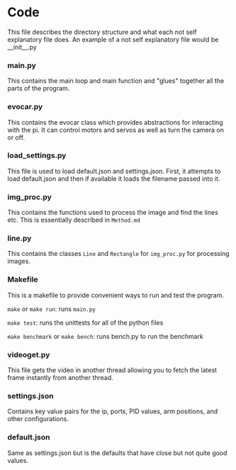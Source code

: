 # Code 

This file describes the directory structure and what each not self explanatory file does. An example of a not self explanatory file would be \_\_init\_\_.py

### main.py
This contains the main loop and main function and "glues" together all the parts of the program.

### evocar.py
This contains the evocar class which provides abstractions for interacting with the pi. It can control motors and servos as well as turn the camera on or off.


### load\_settings.py
This file is used to load default.json and settings.json. First, it attempts to load default.json and then if available it loads the filename passed into it.

### img\_proc.py
This contains the functions used to process the image and find the lines etc. This is essentially described in `Method.md`

### line.py
This contains the classes `Line` and `Rectangle` for `img_proc.py` for processing images.

### Makefile
This is a makefile to provide convenient ways to run and test the program.

`make` or `make run`: runs `main.py`

`make test`: runs the unittests for all of the python files

`make benchmark` or `make bench`: runs bench.py to run the benchmark

### videoget.py
This file gets the video in another thread allowing you to fetch the latest frame instantly from another thread.

### settings.json
Contains key value pairs for the ip, ports, PID values, arm positions, and other configurations.

### default.json
Same as settings.json but is the defaults that have close but not quite good values.

